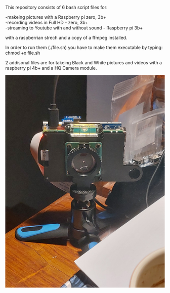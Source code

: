 This repository consists of 6 bash script files for:

-makeing pictures with a Raspberry pi zero, 3b+<br>
-recording videos in Full HD - zero, 3b+<br>
-streaming to Youtube with and without sound - Raspberry pi 3b+

with a raspberrian strech and a copy of a ffmpeg installed.

In order to run them (./file.sh) you have to make them executable by typing: chmod +x file.sh

2 addisonal files are for takeing Black and White pictures and videos with a raspberry pi 4b+ and a HQ Camera module.

<img src=20231225_160443.jpg>

